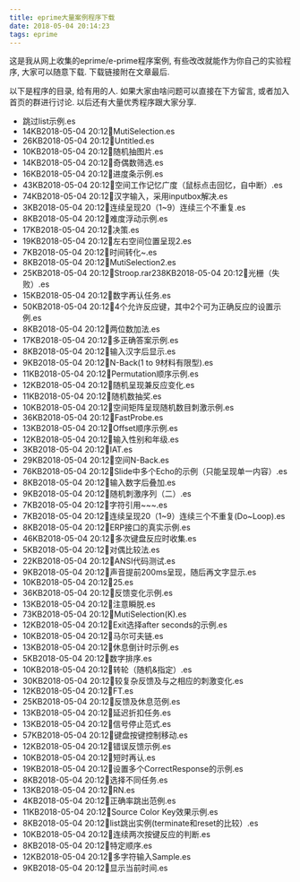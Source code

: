 ```yaml
---
title: eprime大量案例程序下载
date: 2018-05-04 20:14:23
tags: eprime
---
```


这是我从网上收集的eprime/e-prime程序案例, 有些改改就能作为你自己的实验程序, 大家可以随意下载. 下载链接附在文章最后.

以下是程序的目录, 给有用的人. 如果大家由啥问题可以直接在下方留言, 或者加入首页的群进行讨论. 以后还有大量优秀程序跟大家分享.

- 跳过list示例.es
- 14KB2018-05-04 20:12MutiSelection.es
- 26KB2018-05-04 20:12Untitled.es
- 10KB2018-05-04 20:12随机抽图片.es
- 14KB2018-05-04 20:12奇偶数筛选.es
- 16KB2018-05-04 20:12进度条示例.es
- 43KB2018-05-04 20:12空间工作记忆广度（鼠标点击回忆，自中断）.es
- 74KB2018-05-04 20:12汉字输入，采用inputbox解决.es
- 3KB2018-05-04 20:12连续呈现20（1~9）连续三个不重复.es
- 8KB2018-05-04 20:12难度浮动示例.es
- 17KB2018-05-04 20:12决策.es
- 19KB2018-05-04 20:12左右空间位置呈现2.es
- 7KB2018-05-04 20:12时间转化~.es
- 8KB2018-05-04 20:12MutiSelection2.es
- 25KB2018-05-04 20:12Stroop.rar238KB2018-05-04 20:12光栅（失败）.es
- 15KB2018-05-04 20:12数字再认任务.es
- 50KB2018-05-04 20:124个允许反应键，其中2个可为正确反应的设置示例.es
- 8KB2018-05-04 20:12两位数加法.es
- 17KB2018-05-04 20:12多正确答案示例.es
- 8KB2018-05-04 20:12输入汉字后显示.es
- 9KB2018-05-04 20:12N-Back(1 to 9材料有限型).es
- 11KB2018-05-04 20:12Permutation顺序示例.es
- 12KB2018-05-04 20:12随机呈现兼反应变化.es
- 11KB2018-05-04 20:12随机数抽奖.es
- 10KB2018-05-04 20:12空间矩阵呈现随机数目刺激示例.es
- 36KB2018-05-04 20:12FastProbe.es
- 13KB2018-05-04 20:12Offset顺序示例.es
- 12KB2018-05-04 20:12输入性别和年级.es
- 3KB2018-05-04 20:12IAT.es
- 29KB2018-05-04 20:12空间N-Back.es
- 76KB2018-05-04 20:12Slide中多个Echo的示例（只能呈现单一内容）.es
- 8KB2018-05-04 20:12输入数字后叠加.es
- 9KB2018-05-04 20:12随机刺激序列（二）.es
- 7KB2018-05-04 20:12字符引用~~~.es
- 7KB2018-05-04 20:12连续呈现20（1~9）连续三个不重复(Do~Loop).es
- 8KB2018-05-04 20:12ERP接口的真实示例.es
- 46KB2018-05-04 20:12多次键盘反应时收集.es
- 5KB2018-05-04 20:12对偶比较法.es
- 22KB2018-05-04 20:12ANSI代码测试.es
- 9KB2018-05-04 20:12声音提前200ms呈现，随后再文字显示.es
- 10KB2018-05-04 20:1225.es
- 36KB2018-05-04 20:12反馈变化示例.es
- 13KB2018-05-04 20:12注意瞬脱.es
- 73KB2018-05-04 20:12MutiSelection(K).es
- 12KB2018-05-04 20:12Exit选择after seconds的示例.es
- 10KB2018-05-04 20:12马尔可夫链.es
- 13KB2018-05-04 20:12休息倒计时示例.es
- 5KB2018-05-04 20:12数字排序.es
- 10KB2018-05-04 20:12转轮（随机&指定）.es
- 30KB2018-05-04 20:12较复杂反馈及与之相应的刺激变化.es
- 12KB2018-05-04 20:12FT.es
- 25KB2018-05-04 20:12反馈及休息范例.es
- 13KB2018-05-04 20:12延迟折扣任务.es
- 13KB2018-05-04 20:12信号停止范式.es
- 57KB2018-05-04 20:12键盘按键控制移动.es
- 12KB2018-05-04 20:12错误反馈示例.es
- 10KB2018-05-04 20:12短时再认.es
- 19KB2018-05-04 20:12设置多个CorrectResponse的示例.es
- 8KB2018-05-04 20:12选择不同任务.es
- 13KB2018-05-04 20:12RN.es
- 4KB2018-05-04 20:12正确率跳出范例.es
- 11KB2018-05-04 20:12Source Color Key效果示例.es
- 8KB2018-05-04 20:12list跳出实例(terminate和reset的比较）.es
- 10KB2018-05-04 20:12连续两次按键反应的判断.es
- 8KB2018-05-04 20:12特定顺序.es
- 12KB2018-05-04 20:12多字符输入Sample.es
- 9KB2018-05-04 20:12显示当前时间.es